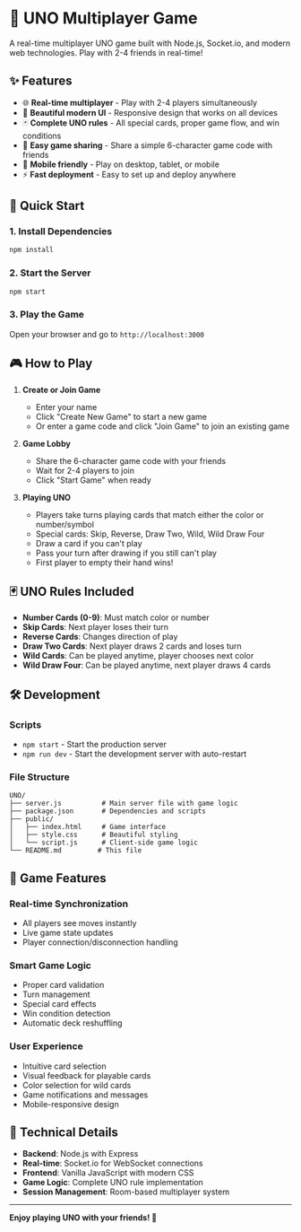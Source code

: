 # 🎴 UNO Multiplayer Game

A real-time multiplayer UNO game built with Node.js, Socket.io, and modern web technologies. Play with 2-4 friends in real-time!

## ✨ Features

- 🌐 **Real-time multiplayer** - Play with 2-4 players simultaneously
- 🎨 **Beautiful modern UI** - Responsive design that works on all devices
- 🃏 **Complete UNO rules** - All special cards, proper game flow, and win conditions
- 🔗 **Easy game sharing** - Share a simple 6-character game code with friends
- 📱 **Mobile friendly** - Play on desktop, tablet, or mobile
- ⚡ **Fast deployment** - Easy to set up and deploy anywhere

## 🚀 Quick Start

### 1. Install Dependencies
```bash
npm install
```

### 2. Start the Server
```bash
npm start
```

### 3. Play the Game
Open your browser and go to `http://localhost:3000`

## 🎮 How to Play

1. **Create or Join Game**
   - Enter your name
   - Click "Create New Game" to start a new game
   - Or enter a game code and click "Join Game" to join an existing game

2. **Game Lobby**
   - Share the 6-character game code with your friends
   - Wait for 2-4 players to join
   - Click "Start Game" when ready

3. **Playing UNO**
   - Players take turns playing cards that match either the color or number/symbol
   - Special cards: Skip, Reverse, Draw Two, Wild, Wild Draw Four
   - Draw a card if you can't play
   - Pass your turn after drawing if you still can't play
   - First player to empty their hand wins!

## 🃏 UNO Rules Included

- **Number Cards (0-9)**: Must match color or number
- **Skip Cards**: Next player loses their turn
- **Reverse Cards**: Changes direction of play
- **Draw Two Cards**: Next player draws 2 cards and loses turn
- **Wild Cards**: Can be played anytime, player chooses next color
- **Wild Draw Four**: Can be played anytime, next player draws 4 cards

## 🛠️ Development

### Scripts
- `npm start` - Start the production server
- `npm run dev` - Start the development server with auto-restart

### File Structure
```
UNO/
├── server.js          # Main server file with game logic
├── package.json       # Dependencies and scripts
├── public/
│   ├── index.html     # Game interface
│   ├── style.css      # Beautiful styling
│   └── script.js      # Client-side game logic
└── README.md         # This file
```

## 🎯 Game Features

### Real-time Synchronization
- All players see moves instantly
- Live game state updates
- Player connection/disconnection handling

### Smart Game Logic
- Proper card validation
- Turn management
- Special card effects
- Win condition detection
- Automatic deck reshuffling

### User Experience
- Intuitive card selection
- Visual feedback for playable cards
- Color selection for wild cards
- Game notifications and messages
- Mobile-responsive design

## 🔧 Technical Details

- **Backend**: Node.js with Express
- **Real-time**: Socket.io for WebSocket connections
- **Frontend**: Vanilla JavaScript with modern CSS
- **Game Logic**: Complete UNO rule implementation
- **Session Management**: Room-based multiplayer system

---

**Enjoy playing UNO with your friends! 🎉**
